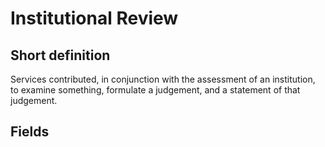 # Institutional Review
## Short definition
Services contributed, in conjunction with the assessment of an institution, to examine something, formulate a judgement, and a statement of that judgement.
## Fields
